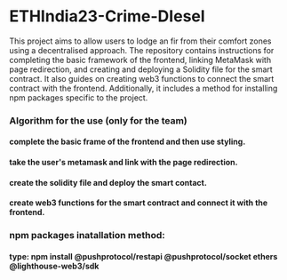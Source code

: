 # ETHIndia23-Crime-DIesel

This project aims to allow users to lodge an fir from their comfort zones using a decentralised approach. The repository contains instructions for completing the basic framework of the frontend, linking MetaMask with page redirection, and creating and deploying a Solidity file for the smart contract. It also guides on creating web3 functions to connect the smart contract with the frontend. Additionally, it includes a method for installing npm packages specific to the project. 

### Algorithm for the use (only for the team)

#### complete the basic frame of the frontend and then use styling.

#### take the user's metamask and link with the page redirection.

#### create the solidity file and deploy the smart contact.

#### create web3 functions for the smart contract and connect it with the frontend.

### npm packages inatallation method:

#### type: npm install @pushprotocol/restapi @pushprotocol/socket ethers @lighthouse-web3/sdk

